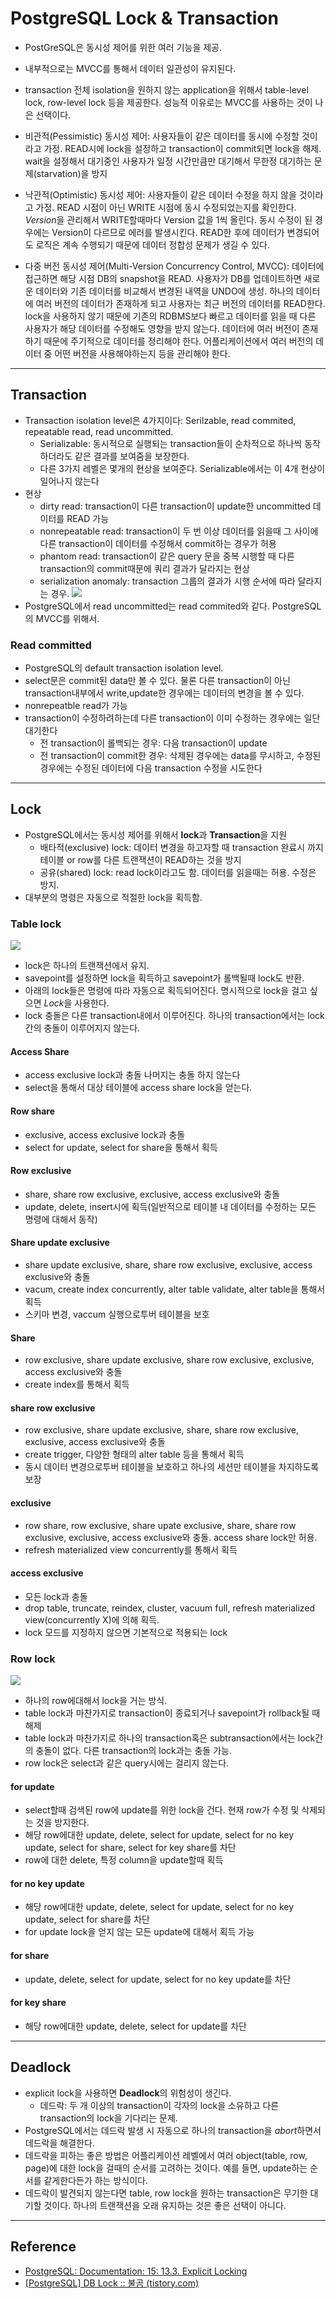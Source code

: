 
# PostgreSQL Lock & Transaction

- PostGreSQL은 동시성 제어를 위한 여러 기능을 제공.
- 내부적으로는 MVCC를 통해서 데이터 일관성이 유지된다. 
- transaction 전체 isolation을 원하지 않는 application을 위해서 table-level lock, row-level lock 등을 제공한다. 성능적 이유로는 MVCC를 사용하는 것이 나은 선택이다. 

- 비관적(Pessimistic) 동시성 제어: 사용자들이 같은 데이터를 동시에 수정할 것이라고 가정. READ시에 lock을 설정하고 transaction이 commit되면 lock을 해제. wait을 설정해서 대기중인 사용자가 일정 시간만큼만 대기해서 무한정 대기하는 문제(starvation)을 방지

- 낙관적(Optimistic) 동시성 제어: 사용자들이 같은 데이터 수정을 하지 않을 것이라고 가정. READ 시점이 아닌 WRITE 시점에 동시 수정되었는지를 확인한다. *Version*을 관리해서 WRITE할때마다 Version 값을 1씩 올린다. 동시 수정이 된 경우에는 Version이 다르므로 에러를 발생시킨다. READ한 후에 데이터가 변경되어도 로직은 계속 수행되기 때문에 데이터 정합성 문제가 생길 수 있다.

- 다중 버전 동시성 제어(Multi-Version Concurrency Control, MVCC): 데이터에 접근하면 해당 시점 DB의 snapshot을 READ. 사용자가 DB를 업데이트하면 새로운 데이터와 기존 데이터를 비교해서 변경된 내역을 UNDO에 생성. 하나의 데이터에 여러 버전의 데이터가 존재하게 되고 사용자는 최근 버전의 데이터를 READ한다. lock을 사용하지 않기 때문에 기존의 RDBMS보다 빠르고 데이터를 읽을 때 다른 사용자가 해당 데이터를 수정해도 영향을 받지 않는다. 데이터에 여러 버전이 존재하기 때문에 주기적으로 데이터를 정리해야 한다. 어플리케이션에서 여러 버전의 데이터 중 어떤 버전을 사용해야하는지 등을 관리해야 한다.

- - -

## Transaction

- Transaction isolation level은 4가지이다: Serilzable, read commited, repeatable read, read uncommitted.
	- Serializable: 동시적으로 실행되는 transaction들이 순차적으로 하나씩 동작하더라도 같은 결과를 보여줌을 보장한다.
	- 다른 3가지 레벨은 몇개의 현상을 보여준다. Serializable에서는 이 4개 현상이 일어나지 않는다
- 현상
	- dirty read: transaction이 다른 transaction이 update한 uncommitted 데이터를 READ 가능
	- nonrepeatable read: transaction이 두 번 이상 데이터를 읽을때 그 사이에 다른 transaction이 데이터를 수정해서 commit하는 경우가 허용
	- phantom read: transaction이 같은 query 문을 중복 시행할 때 다른 transaction의 commit때문에 쿼리 결과가 달라지는 현상
	- serialization anomaly: transaction 그룹의 결과가 시행 순서에 따라 달라지는 경우.
![](att/Pasted%20image%2020230510162138.png)
- PostgreSQL에서 read uncommitted는 read commited와 같다. PostgreSQL의 MVCC를 위해서. 

### Read committed

- PostgreSQL의 default transaction isolation level.
- select문은 commit된 data만 볼 수 있다. 물론 다른 transaction이 아닌 transaction내부에서 write,update한 경우에는 데이터의 변경을 볼 수 있다.
- nonrepeatble read가 가능
- transaction이 수정하려하는데 다른 transaction이 이미 수정하는 경우에는 일단 대기한다
	- 전 transaction이 롤백되는 경우: 다음 transaction이 update
	- 전 transaction이 commit한 경우: 삭제된 경우에는 data를 무시하고, 수정된 경우에는 수정된 데이터에 다음 transaction 수정을 시도한다

- - - 

## Lock

- PostgreSQL에서는 동시성 제어를 위해서 **lock**과 **Transaction**을 지원
	- 배타적(exclusive) lock: 데이터 변경을 하고자할 때 transaction 완료시 까지 테이블 or row를 다른 트랜잭션이 READ하는 것을 방지
	- 공유(shared) lock: read lock이라고도 함. 데이터를 읽을때는 허용. 수정은 방지. 
- 대부분의 명령은 자동으로 적절한 lock을 획득함. 

### Table lock
![](att/Pasted%20image%2020230510154342.png)
- lock은 하나의 트랜잭션에서 유지. 
- savepoint를 설정하면 lock을 획득하고 savepoint가 롤백될때 lock도 반환.
- 아래의 lock들은 명령에 따라 자동으로 획득되어진다. 명시적으로 lock을 걸고 싶으면 *Lock*을 사용한다.
- lock 충돌은 다른 transaction내에서 이루어진다. 하나의 transaction에서는 lock간의 충돌이 이루어지지 않는다. 

#### Access Share
- access exclusive lock과 충돌 나머지는 충돌 하지 않는다
- select을 통해서 대상 테이블에 access share lock을 얻는다. 

#### Row share

- exclusive, access exclusive lock과 충돌
- select for update, select for share을 통해서 획득

#### Row exclusive

- share, share row exclusive, exclusive, access exclusive와 충돌
- update, delete, insert시에 획득(일반적으로 테이블 내 데이터를 수정하는 모든 명령에 대해서 동작)

#### Share update exclusive

- share update exclusive, share, share row exclusive, exclusive, access exclusive와 충돌
- vacum, create index concurrently, alter table validate, alter table을 통해서 획득
- 스키마 변경, vaccum 실행으로투버 테이블을 보호

#### Share

- row exclusive, share update exclusive, share row exclusive, exclusive, access exclusive와 충돌
- create index를 통해서 획득

#### share row exclusive

- row exclusive, share update exclusive, share, share row exclusive, exclusive, access exclusive와 충돌
- create trigger, 다양한 형태의 alter table 등을 통해서 획득
- 동시 데이터 변경으로투버 테이블을 보호하고 하나의 세션만 테이블을 차지하도록 보장

#### exclusive

- row share, row exclusive, share upate exclusive, share, share row exclusive, exclusive, access exclusive와 충돌. access share lock만 허용. 
- refresh materialized view concurrently를 통해서 획득

#### access exclusive 

- 모든 lock과 충돌
- drop table, truncate, reindex, cluster, vacuum full, refresh materialized view(concurrently X)에 의해 획득.
- lock 모드를 지정하지 않으면 기본적으로 적용되는 lock

### Row lock

![](att/Pasted%20image%2020230510155208.png)
- 하나의 row에대해서 lock을 거는 방식. 
- table lock과 마찬가지로 transaction이 종료되거나 savepoint가 rollback될 때 해제
- table lock과 마찬가지로 하나의 transaction혹은 subtransaction에서는 lock간의 충돌이 없다. 다른 transaction의 lock과는 충돌 가능.
- row lock은 select과 같은 query시에는 걸리지 않는다. 

#### for update

- select할때 검색된 row에 update를 위한 lock을 건다. 현재 row가 수정 및 삭제되는 것을 방지한다. 
- 해당 row에대한 update, delete, select for update, select for no key update, select for share, select for key share를 차단
- row에 대한 delete, 특정 column을 update할때 획득

#### for no key update

- 해당 row에대한 update, delete, select for update, select for no key update, select for share를 차단
- for update lock을 얻지 않는 모든 update에 대해서 획득 가능

#### for share

- update, delete, select for update, select for no key update를 차단

#### for key share

- 해당 row에대한 update, delete, select for update를 차단

- - -

## Deadlock

- explicit lock을 사용하면 **Deadlock**의 위험성이 생긴다.
	- 데드락: 두 개 이상의 transaction이 각자의 lock을 소유하고 다른 transaction의 lock을 기다리는 문제.
- PostgreSQL에서는 데드락 발생 시 자동으로 하나의 transaction을 *abort*하면서 데드락을 해결한다. 
- 데드락을 피하는 좋은 방법은 어플리케이션 레벨에서 여러 object(table, row, page)에 대한 lock을 걸때의 순서를 고려하는 것이다. 예를 들면, update하는 순서를 같게한다든가 하는 방식이다. 
- 데드락이 발견되지 않는다면 table, row lock을 원하는 transaction은 무기한 대기할 것이다. 하나의 트랜잭션을 오래 유지하는 것은 좋은 선택이 아니다.


- - -

## Reference

- [PostgreSQL: Documentation: 15: 13.3. Explicit Locking](https://www.postgresql.org/docs/current/explicit-locking.html)
- [[PostgreSQL] DB Lock :: 불곰 (tistory.com)](https://brownbears.tistory.com/543)